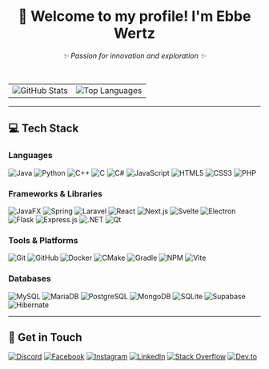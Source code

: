 <h1 align="center">
  👋 Welcome to my profile! I'm Ebbe Wertz
</h1>

<p align="center"><em>✨ Passion for innovation and exploration ✨</em></p>

<br/>

<table>
  <tr>
    <td><img src="https://github-readme-stats.vercel.app/api?username=EbbeWertz&include_all_commits=true&count_private=true&show_icons=true&line_height=20&title_color=2B5BBD&icon_color=1124BB&text_color=A1A1A1&bg_color=0,000000,130F40" alt="GitHub Stats"/></td>
    <td><img src="https://github-readme-stats.vercel.app/api/top-langs?username=EbbeWertz&show_icons=true&locale=en&layout=compact&theme=chartreuse-dark" alt="Top Languages"/></td>
  </tr>
</table>

---

## 💻 Tech Stack

### Languages
![Java](https://img.shields.io/badge/Java-1E3A8A?style=flat&logo=openjdk&logoColor=white)
![Python](https://img.shields.io/badge/Python-1D4ED8?style=flat&logo=python&logoColor=white)
![C++](https://img.shields.io/badge/C++-2563EB?style=flat&logo=c%2B%2B&logoColor=white)
![C](https://img.shields.io/badge/C-3B82F6?style=flat&logo=c&logoColor=white)
![C#](https://img.shields.io/badge/C%23-38BDF8?style=flat&logo=csharp&logoColor=white)
![JavaScript](https://img.shields.io/badge/JavaScript-22D3EE?style=flat&logo=javascript&logoColor=white)
![HTML5](https://img.shields.io/badge/HTML5-06B6D4?style=flat&logo=html5&logoColor=white)
![CSS3](https://img.shields.io/badge/CSS3-0EA5E9?style=flat&logo=css3&logoColor=white)
![PHP](https://img.shields.io/badge/PHP-0284C7?style=flat&logo=php&logoColor=white)


### Frameworks & Libraries
![JavaFX](https://img.shields.io/badge/JavaFX-0F766E?style=flat&logo=java&logoColor=white)
![Spring](https://img.shields.io/badge/Spring-115E59?style=flat&logo=spring&logoColor=white)
![Laravel](https://img.shields.io/badge/Laravel-047857?style=flat&logo=laravel&logoColor=white)
![React](https://img.shields.io/badge/React-059669?style=flat&logo=react&logoColor=white)
![Next.js](https://img.shields.io/badge/Next.js-10B981?style=flat&logo=next.js&logoColor=white)
![Svelte](https://img.shields.io/badge/Svelte-34D399?style=flat&logo=svelte&logoColor=white)
![Electron](https://img.shields.io/badge/Electron-5EEAD4?style=flat&logo=electron&logoColor=white)
![Flask](https://img.shields.io/badge/Flask-99F6E4?style=flat&logo=flask&logoColor=white)
![Express.js](https://img.shields.io/badge/Express.js-CCFBF1?style=flat&logo=express&logoColor=black)
![.NET](https://img.shields.io/badge/.NET-A5F3FC?style=flat&logo=dotnet&logoColor=black)
![Qt](https://img.shields.io/badge/Qt-BAE6FD?style=flat&logo=qt&logoColor=black)


### Tools & Platforms
![Git](https://img.shields.io/badge/Git-14532D?style=flat&logo=git&logoColor=white)
![GitHub](https://img.shields.io/badge/GitHub-166534?style=flat&logo=github&logoColor=white)
![Docker](https://img.shields.io/badge/Docker-15803D?style=flat&logo=docker&logoColor=white)
![CMake](https://img.shields.io/badge/CMake-16A34A?style=flat&logo=cmake&logoColor=white)
![Gradle](https://img.shields.io/badge/Gradle-22C55E?style=flat&logo=gradle&logoColor=white)
![NPM](https://img.shields.io/badge/NPM-4ADE80?style=flat&logo=npm&logoColor=black)
![Vite](https://img.shields.io/badge/Vite-86EFAC?style=flat&logo=vite&logoColor=black)


### Databases
![MySQL](https://img.shields.io/badge/MySQL-14532D?style=flat&logo=mysql&logoColor=white)
![MariaDB](https://img.shields.io/badge/MariaDB-166534?style=flat&logo=mariadb&logoColor=white)
![PostgreSQL](https://img.shields.io/badge/Postgres-15803D?style=flat&logo=postgresql&logoColor=white)
![MongoDB](https://img.shields.io/badge/MongoDB-16A34A?style=flat&logo=mongodb&logoColor=white)
![SQLite](https://img.shields.io/badge/SQLite-22C55E?style=flat&logo=sqlite&logoColor=white)
![Supabase](https://img.shields.io/badge/Supabase-4ADE80?style=flat&logo=supabase&logoColor=black)
![Hibernate](https://img.shields.io/badge/Hibernate-86EFAC?style=flat&logo=hibernate&logoColor=black)


---

## 🤝 Get in Touch

[![Discord](https://img.shields.io/badge/Discord-0F172A?style=flat&logo=discord&logoColor=white)](https://discord.com/users/ebbe4356)
[![Facebook](https://img.shields.io/badge/Facebook-1E293B?style=flat&logo=facebook&logoColor=white)](https://www.facebook.com/ebbe.wertz)
[![Instagram](https://img.shields.io/badge/Instagram-334155?style=flat&logo=instagram&logoColor=white)](https://www.instagram.com/ebbe_w8/)
[![LinkedIn](https://img.shields.io/badge/LinkedIn-475569?style=flat&logo=linkedin&logoColor=white)](https://www.linkedin.com/in/ebbe-wertz-a882b8235/)
[![Stack Overflow](https://img.shields.io/badge/StackOverflow-64748B?style=flat&logo=stackoverflow&logoColor=white)](https://stackoverflow.com/users/25193993/ebbe-wertz)
[![Dev.to](https://img.shields.io/badge/Dev.to-94A3B8?style=flat&logo=dev.to&logoColor=black)](https://dev.to/ebbewertz)

